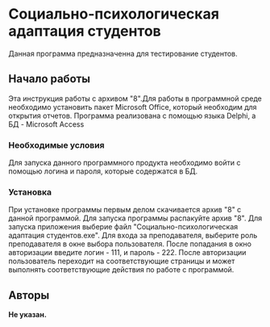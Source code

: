﻿# Социально-психологическая адаптация студентов


Данная программа предназначенна для тестирование студентов. 




## Начало работы 


Эта инструкция работы с архивом "8".Для работы в программной среде необходимо установить пакет Microsoft Office, который необходим для открытия отчетов. 
Программа реализована с помощью языка Delphi, а БД - Microsoft Access



### Необходимые условия



Для запуска данного программного продукта необходимо войти с помощью логина и пароля, которые содержатся в БД. 


### Установка 

При установке программы первым делом скачивается архив "8" с данной программой.
Для запуска программы распакуйте архив "8". 
Для запуска приложения выберие файл "Социально-психологическая адаптация студентов.exe".
Для входа за преподавателя, выберите роль преподавателя в окне выбора пользователя. 
После попадания в окно авторизации введите логин - 111, и пароль - 222.
После авторизации пользователь переходит на соответствующие страницы и может выполнять соответствующие действия по работе с программой.



## Авторы

 **Не указан.**
